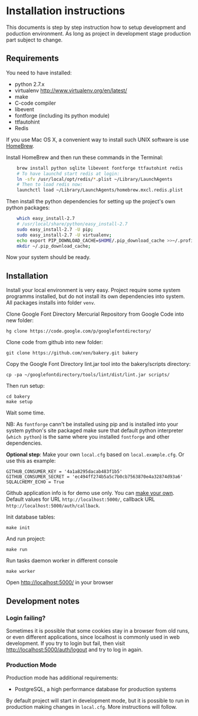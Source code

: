 # Installation instructions

This documents is step by step instruction how to setup development and poduction environment. As long as project in development stage production part subject to change. 

## Requirements

You need to have installed:

- python 2.7.x 
- virtualenv http://www.virtualenv.org/en/latest/
- make 
- C-code compiler
- libevent
- fontforge (including its python module)
- ttfautohint
- Redis 

If you use Mac OS X, a convenient way to install such UNIX software is use [HomeBrew](http://mxcl.github.io/homebrew/). 

Install HomeBrew and then run these commands in the Terminal:

```sh
    brew install python sqlite libevent fontforge ttfautohint redis
    # To have launchd start redis at login:
    ln -sfv /usr/local/opt/redis/*.plist ~/Library/LaunchAgents
    # Then to load redis now:
    launchctl load ~/Library/LaunchAgents/homebrew.mxcl.redis.plist
```

Then install the python dependencies for setting up the project's own python packages:

```sh
    which easy_install-2.7 
    # /usr/local/share/python/easy_install-2.7
    sudo easy_install-2.7 -U pip;
    sudo easy_install-2.7 -U virtualenv;
    echo export PIP_DOWNLOAD_CACHE=$HOME/.pip_download_cache >>~/.profile;
    mkdir ~/.pip_download_cache;
```

Now your system should be ready.

## Installation

Install your local environment is very easy. Project require some system programms installed, but do not install its own dependencies into system. All packages installs into folder `venv`.

Clone Google Font Directory Mercurial Repository from Google Code into new folder:

    hg clone https://code.google.com/p/googlefontdirectory/ 

Clone code from github into new folder:

    git clone https://github.com/xen/bakery.git bakery

Copy the Google Font Directory lint.jar tool into the bakery/scripts directory:

    cp -pa ~/googlefontdirectory/tools/lint/dist/lint.jar scripts/

Then run setup:

    cd bakery
    make setup

Wait some time.

NB: As `fontforge` cann't be installed using pip and is installed into your system python's site packaged make sure that 
default python interpreter (`which python`) is the same where you installed `fontforge` and other dependencies. 

**Optional step**: Make your own `local.cfg` based on `local.example.cfg`. Or use this as example:

    GITHUB_CONSUMER_KEY = '4a1a8295dacab483f1b5'
    GITHUB_CONSUMER_SECRET = 'ec494ff274b5a5c7b0cb7563870e4a32874d93a6'
    SQLALCHEMY_ECHO = True

Github application info is for demo use only. You can [make your own](https://github.com/settings/applications/new). Default values for URL `http://localhost:5000/`, callback URL `http://localhost:5000/auth/callback`. 

Init database tables:

    make init

And run project:

    make run

Run tasks daemon worker in different console

    make worker

Open [http://localhost:5000/](http://localhost:5000/) in your browser

## Development notes

### Login failing?

Sometimes it is possible that some cookies stay in a browser from old runs, or even different applications, since localhost is commonly used in web development. If you try to login but fail, then visit [http://localhost:5000/auth/logout](http://localhost:5000/auth/logout) and try to log in again.

### Production Mode 

Production mode has additional requirements:

* PostgreSQL, a high performance database for production systems

By default project will start in development mode, but it is possible to run in production making changes in `local.cfg`. More instructions will follow.

